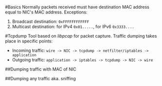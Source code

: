 #Basics
Normally packets received must have destination MAC address equal to NIC's MAC address.
Exceptions:
 1. Broadcast destination: `0xFFFFFFFFFFFF`
 2. Multicast destination: for IPv4 `0x01.....`, for IPv6 `0x3333....`

#Tcpdump
Tool based on _libpcap_ for packet capture.
Traffic dumping takes place in specific points:
* Incoming traffic: `wire -> NIC -> tcpdump -> netfilter/iptables -> application`
* Outgoing traffic: `application -> iptables -> tcpdump -> NIC -> wire`

##Dumping traffic with MAC of NIC

##Dumping any traffic aka. sniffing